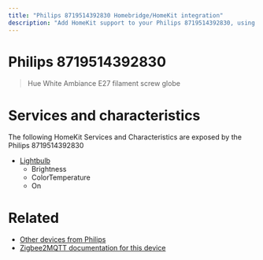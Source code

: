 ```yaml
---
title: "Philips 8719514392830 Homebridge/HomeKit integration"
description: "Add HomeKit support to your Philips 8719514392830, using Homebridge, Zigbee2MQTT and homebridge-z2m."
---
```

<!---
This file has been GENERATED using src/docgen/docgen.ts
DO NOT EDIT THIS FILE MANUALLY!
-->
# Philips 8719514392830
> Hue White Ambiance E27 filament screw globe


# Services and characteristics
The following HomeKit Services and Characteristics are exposed by
the Philips 8719514392830

* [Lightbulb](../../light.md)
  * Brightness
  * ColorTemperature
  * On


# Related
* [Other devices from Philips](../index.md#philips)
* [Zigbee2MQTT documentation for this device](https://www.zigbee2mqtt.io/devices/8719514392830.html)
